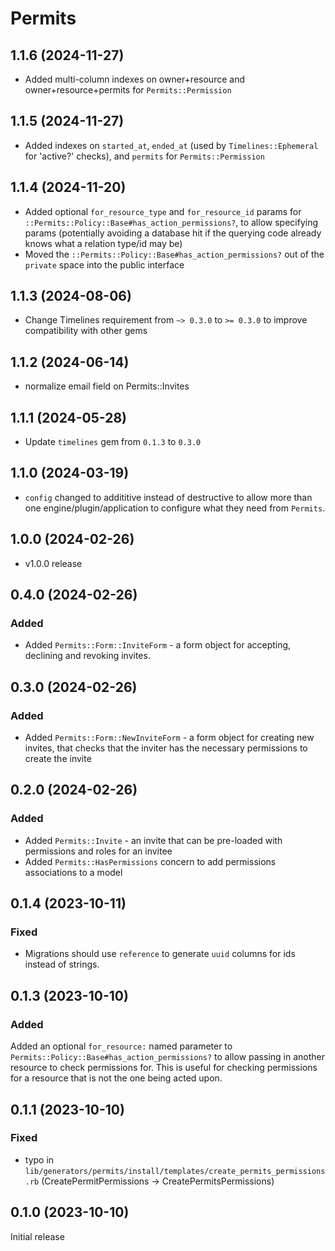 # Permits

## 1.1.6 (2024-11-27)
- Added multi-column indexes on owner+resource and owner+resource+permits for `Permits::Permission`

## 1.1.5 (2024-11-27)
- Added indexes on `started_at`, `ended_at` (used by `Timelines::Ephemeral` for 'active?' checks), and `permits` for `Permits::Permission`

## 1.1.4 (2024-11-20)
- Added optional `for_resource_type` and `for_resource_id` params for `::Permits::Policy::Base#has_action_permissions?`, to allow specifying params (potentially avoiding a database hit if the querying code already knows what a relation type/id may be)
- Moved the `::Permits::Policy::Base#has_action_permissions?` out of the `private` space into the public interface

## 1.1.3 (2024-08-06)
- Change Timelines requirement from `~> 0.3.0` to `>= 0.3.0` to improve compatibility with other gems

## 1.1.2 (2024-06-14)
- normalize email field on Permits::Invites

## 1.1.1 (2024-05-28)
- Update `timelines` gem from `0.1.3` to `0.3.0`

## 1.1.0 (2024-03-19)
- `config` changed to addititive instead of destructive to allow more than one engine/plugin/application to configure what they need from `Permits`.

## 1.0.0 (2024-02-26)
- v1.0.0 release

## 0.4.0 (2024-02-26)
### Added
- Added `Permits::Form::InviteForm` - a form object for accepting, declining and revoking invites.

## 0.3.0 (2024-02-26)
### Added
- Added `Permits::Form::NewInviteForm` - a form object for creating new invites, that checks that the inviter has the necessary permissions to create the invite

## 0.2.0 (2024-02-26)
### Added
- Added `Permits::Invite` - an invite that can be pre-loaded with permissions and roles for an invitee
- Added `Permits::HasPermissions` concern to add permissions associations to a model

## 0.1.4 (2023-10-11)
### Fixed
- Migrations should use `reference` to generate `uuid` columns for ids instead of strings.

## 0.1.3 (2023-10-10)
### Added
Added an optional `for_resource:` named parameter to `Permits::Policy::Base#has_action_permissions?` to allow passing in another resource to check permissions for. This is useful for checking permissions for a resource that is not the one being acted upon.

## 0.1.1 (2023-10-10)
### Fixed
- typo in `lib/generators/permits/install/templates/create_permits_permissions.rb` (CreatePermitPermissions -> CreatePermitsPermissions)

## 0.1.0 (2023-10-10)
Initial release

